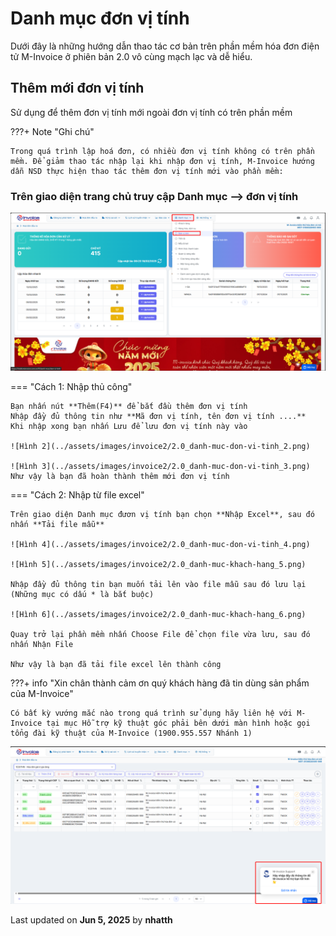# **Danh mục đơn vị tính**

Dưới đây là những hướng dẫn thao tác cơ bản trên phần mềm hóa đơn điện tử M-Invoice ở phiên bản 2.0 vô cùng mạch lạc và dễ hiểu.

## **Thêm mới đơn vị tính**

Sử dụng để thêm đơn vị tính mới ngoài đơn vị tính có trên phần mềm

???+ Note "Ghi chú"

    Trong quá trình lập hoá đơn, có nhiều đơn vị tính không có trên phần mềm. Để giảm thao tác nhập lại khi nhập đơn vị tính, M-Invoice hướng dẫn NSD thực hiện thao tác thêm đơn vị tính mới vào phần mềm:

### **Trên giao diện trang chủ truy cập Danh mục --> đơn vị tính**

![Hình 1](../assets/images/invoice2/2.0_danh-muc-don-vi-tinh_1.png)

=== "Cách 1: Nhập thủ công"

    Bạn nhấn nút **Thêm(F4)** để bắt đầu thêm đơn vị tính
    Nhập đầy đủ thông tin như **Mã đơn vị tính, tên đơn vị tính ....**
    Khi nhập xong bạn nhấn Lưu để lưu đơn vị tính này vào

    ![Hình 2](../assets/images/invoice2/2.0_danh-muc-don-vi-tinh_2.png)

    ![Hình 3](../assets/images/invoice2/2.0_danh-muc-don-vi-tinh_3.png)
    Như vậy là bạn đã hoàn thành thêm mới đơn vị tính

=== "Cách 2: Nhập từ file excel"

    Trên giao diện Danh mục đươn vị tính bạn chọn **Nhập Excel**, sau đó nhấn **Tải file mẫu**

    ![Hình 4](../assets/images/invoice2/2.0_danh-muc-don-vi-tinh_4.png)

    ![Hình 5](../assets/images/invoice2/2.0_danh-muc-khach-hang_5.png)

    Nhập đầy đủ thông tin bạn muốn tải lên vào file mẫu sau đó lưu lại (Những mục có dấu * là bắt buộc)

    ![Hình 6](../assets/images/invoice2/2.0_danh-muc-khach-hang_6.png)

    Quay trở lại phần mềm nhấn Choose File để chọn file vừa lưu, sau đó nhấn Nhận File

    Như vậy là bạn đã tải file excel lên thành công

???+ info "Xin chân thành cảm ơn quý khách hàng đã tin dùng sản phẩm của M-Invoice"

    Có bất kỳ vướng mắc nào trong quá trình sử dụng hãy liên hệ với M-Invoice tại mục Hỗ trợ kỹ thuật góc phải bên dưới màn hình hoặc gọi tổng đài kỹ thuật của M-Invoice (1900.955.557 Nhánh 1)

![Hình 7](../assets/images/invoice2/hotro.png)




<div class="last-updated">Last updated on <strong>Jun 5, 2025</strong> by <strong>nhatth</strong></div>
